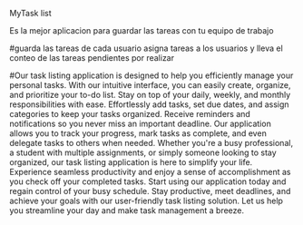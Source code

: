 MyTask list

Es la mejor aplicacion para guardar las tareas con tu equipo de trabajo

#guarda las tareas de cada usuario asigna tareas a los usuarios y lleva el conteo de las tareas pendientes por realizar

#Our task listing application is designed to help you efficiently manage your personal tasks. With our intuitive interface, you can easily create, organize, and prioritize your to-do list. Stay on top of your daily, weekly, and monthly responsibilities with ease.
Effortlessly add tasks, set due dates, and assign categories to keep your tasks organized. Receive reminders and notifications so you never miss an important deadline. Our application allows you to track your progress, mark tasks as complete, and even delegate tasks to others when needed.
Whether you're a busy professional, a student with multiple assignments, or simply someone looking to stay organized, our task listing application is here to simplify your life. Experience seamless productivity and enjoy a sense of accomplishment as you check off your completed tasks.
Start using our application today and regain control of your busy schedule. Stay productive, meet deadlines, and achieve your goals with our user-friendly task listing solution. Let us help you streamline your day and make task management a breeze.
